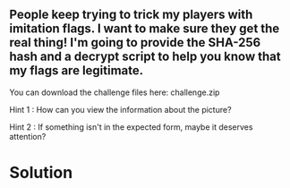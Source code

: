 
## People keep trying to trick my players with imitation flags. I want to make sure they get the real thing! I'm going to provide the SHA-256 hash and a decrypt script to help you know that my flags are legitimate.
You can download the challenge files here:
challenge.zip

Hint 1 :
How can you view the information about the picture?

Hint 2 :
If something isn't in the expected form, maybe it deserves attention?

# Solution
